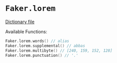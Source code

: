 # `Faker.lorem`

[Dictionary file](../src/main/resources/locales/en/lorem.yml)

Available Functions:  
```kotlin
Faker.lorem.words() // alias
Faker.lorem.supplemental() // abbas
Faker.lorem.multibyte() // [240, 159, 152, 128]
Faker.lorem.punctuation() // '.'
```
